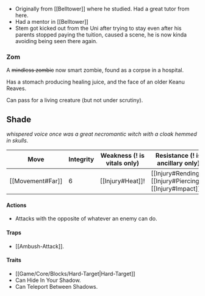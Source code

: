 * Originally from [[Belltower]] where he studied. Had a great tutor from here.
* Had a mentor in [[Belltower]] 
* Stem got kicked out from the Uni after trying to stay even after his parents stopped paying the tuition, caused a scene, he is now kinda avoiding being seen there again.

### Zom
A ~~mindless zombie~~ now smart zombie, found as a corpse in a hospital. 

Has a stomach producing healing juice, and the face of an older Keanu Reaves.

Can pass for a living creature (but not under scrutiny).

## Shade
*whispered voice once was a great necromantic witch with a cloak hemmed in skulls.* 

| Move                          | Integrity | Weakness (! is vitals only)    | Resistance (! is ancillary only)                                                                                 |
| ----------------------------- | --------- | ------------------------------ | ---------------------------------------------------------------------------------------------------------------- |
| [[Movement#Far]] | 6         | [[Injury#Heat]]! | [[Injury#Rending]], [[Injury#Piercing]], [[Injury#Impact]] |

#### Actions
* Attacks with the opposite of whatever an enemy can do.
#### Traps
* [[Ambush-Attack]].

#### Traits
* [[Game/Core/Blocks/Hard-Target|Hard-Target]]
* Can Hide In Your Shadow.
* Can Teleport Between Shadows.